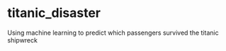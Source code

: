 # titanic_disaster
 Using machine learning to predict which passengers survived the titanic shipwreck
